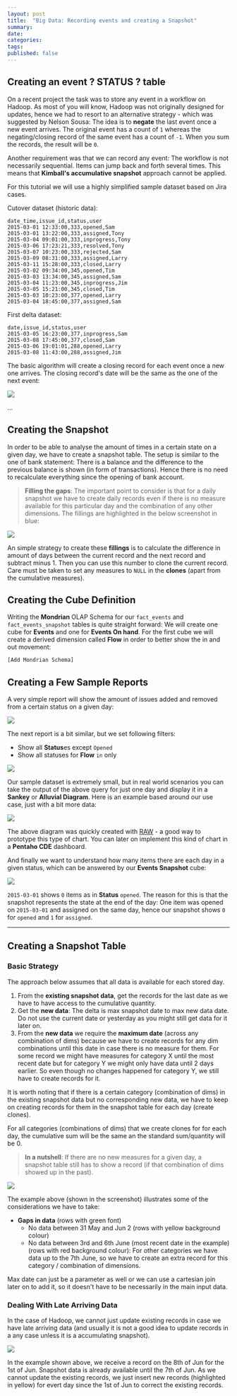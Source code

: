 ```yaml
---
layout: post
title:  "Big Data: Recording events and creating a Snapshot"
summary: 
date: 
categories:
tags:
published: false
---
```


## Creating an event ? STATUS ? table

On a recent project the task was to store any event in a workflow on Hadoop. As most of you will know, Hadoop was not originally designed for updates, hence we had to resort to an alternative strategy - which was suggested by Nelson Sousa: The idea is to **negate** the last event once a new event arrives. The original event has a count of `1` whereas the negating/closing record of the same event has a count of `-1`. When you sum the records, the result will be `0`. 

Another requirement was that we can record any event: The workflow is not necessarily sequential. Items can jump back and forth several times. This means that **Kimball's accumulative snapshot** approach cannot be applied. 

For this tutorial we will use a highly simplified sample dataset based on Jira cases. 

Cutover dataset (historic data):

```
date_time,issue_id,status,user
2015-03-01 12:33:00,333,opened,Sam
2015-03-01 13:22:00,333,assigned,Tony
2015-03-04 09:01:00,333,inprogress,Tony
2015-03-06 17:23:21,333,resolved,Tony
2015-03-07 10:23:00,333,rejected,Sam
2015-03-09 08:31:00,333,assigned,Larry
2015-03-11 15:28:00,333,closed,Larry
2015-03-02 09:34:00,345,opened,Tim
2015-03-03 13:34:00,345,assigned,Sam
2015-03-04 11:23:00,345,inprogress,Jim
2015-03-05 15:21:00,345,closed,Tim
2015-03-03 10:23:00,377,opened,Larry
2015-03-04 18:45:00,377,assigned,Sam
```

First delta dataset:

```
date,issue_id,status,user
2015-03-05 16:23:00,377,inprogress,Sam
2015-03-08 17:45:00,377,closed,Sam
2015-03-06 19:01:01,288,opened,Larry
2015-03-08 11:43:00,288,assigned,Jim
```

The basic algorithm will create a closing record for each event once a new one arrives. The closing record's date will be the same as the one of the next event:

![](./img/events_algorithm.png)

...

## Creating the Snapshot

In order to be able to analyse the amount of times in a certain state on a given day, we have to create a snapshot table. The setup is similar to the one of bank statement: There is a balance and the difference to the previous balance is shown (in form of transactions). Hence there is no need to recalculate everything since the opening of bank account.

> **Filling the gaps**: The important point to consider is that for a daily snapshot we have to create daily records even if there is no measure available for this particular day and the combination of any other dimensions. The fillings are highlighted in the below screenshot in blue:

![](./img/events_snapshot.png)

An simple strategy to create these **fillings** is to calculate the difference in amount of days between the current record and the next record and subtract minus 1. Then you can use this number to clone the current record. Care must be taken to set any measures to `NULL` in the **clones** (apart from the cumulative measures).

## Creating the Cube Definition

Writing the **Mondrian** OLAP Schema for our `fact_events` and `fact_events_snapshot` tables is quite straight forward: We will create one cube for **Events** and one for **Events On hand**. For the first cube we will create a derived dimension called **Flow** in order to better show the in and out movement:

```xml
[Add Mondrian Schema]
```

## Creating a Few Sample Reports

A very simple report will show the amount of issues added and removed from a certain status on a given day:

![](./img/events_in_and_out.png)

The next report is a bit similar, but we set following filters:

- Show all **Status**es except `Opened`
- Show all statuses for **Flow** `in` only

![](./img/events_daily_status_movement.png)

Our sample dataset is extremely small, but in real world scenarios you can take the output of the above query for just one day and display it in a **Sankey** or **Alluvial Diagram**. Here is an example based around our use case, just with a  bit more data:

![](./img/events_alluvial_diagram.png)

The above diagram was quickly created with [RAW](http://app.raw.densitydesign.org) - a good way to prototype this type of chart. You can later on implement this kind of chart in a **Pentaho CDE** dashboard.

And finally we want to understand how many items there are each day in a given status, which can be answered by our **Events Snapshot** cube:

![](./img/events_daily_snapshot.png)

`2015-03-01` shows `0` items as in **Status** `opened`. The reason for this is that the snapshot represents the state at the end of the day: One item was opened on `2015-03-01` and assigned on the same day, hence our snapshot shows `0` for `opened` and `1` for `assigned`. 

----

## Creating a Snapshot Table

### Basic Strategy

The approach below assumes that all data is available for each stored day.

1. From the **existing snapshot data**, get the records for the last date as we have to have access to the cumulative quantity.2. Get the **new data**: The delta is max snapshot date to max new data date. Do not use the current date or yesterday as you might still get data for it later on.
3. From the **new data** we require the **maximum date** (across any combination of dims) because we have to create records for any dim combinations until this date in case there is no measure for them. For some record we might have measures for category X until the most recent date but for category Y we might only have data until 2 days earlier. So even though no changes happened for category Y, we still have to create records for it.

It is worth noting that if there is a certain category (combination of dims) in the existing snapshot data but no corresponding new data, we have to keep on creating records for them in the snapshot table for each day (create clones).

For all categories (combinations of dims) that we create clones for for each day, the cumulative sum will be the same an the standard sum/quantity will be 0. 

> **In a nutshell**: If there are no new measures for a given day, a snapshot table still has to show a record (if that combination of dims showed up in the past).

![](./img/events_snapshot_cases.png)

The example above (shown in the screenshot) illustrates some of the considerations we have to take:
- **Gaps in data** (rows with green font)
	- No data between 31 May and Jun 2 (rows with yellow background colour)	- No data between 3rd and 6th June (most recent date in the example) (rows with red background colour): For other categories we have data up to the 7th June, so we have to create an extra record for this category / combination of dimensions.Max date can just be a parameter as well or we can use a cartesian join later on to add it, so it doesn't have to be necessarily in the main input data.

### Dealing With Late Arriving Data

In the case of Hadoop, we cannot just update existing records in case we have late arriving data (and usually it is not a good idea to update records in a any case unless it is a accumulating snapshot).

![](./img/events_snapshot_late_arriving_records.png)

In the example shown above, we receive a record on the 8th of Jun for the 1st of Jun. Snapshot data is already available until the 7th of Jun. As we cannot update the existing records, we just insert new records (highlighted in yellow) for evert day since the 1st of Jun to correct the existing records.